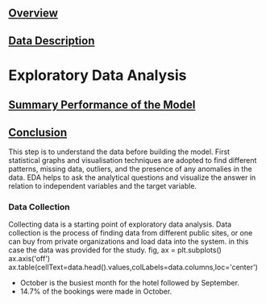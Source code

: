 ## [Overview](../README.md)

## [Data Description](../Data_Description/Data_Description.md)

# Exploratory Data Analysis

## [Summary Performance of the Model](../Models/Models.md)

## [Conclusion](../Conclusion/Conclusion.md)


This step is to understand the data before building the model.
First statistical graphs and visualisation techniques are adopted to find different patterns, missing data, outliers, and the presence of any anomalies in the data. EDA helps to ask the analytical questions and visualize the answer in relation to independent variables and the target variable.

### Data Collection
Collecting data is a starting point of exploratory data analysis. Data collection is the process of finding data from different public sites, or one can buy from private organizations and load data into the system. in this case the data was provided for the study.
fig, ax = plt.subplots()
ax.axis('off')
ax.table(cellText=data.head().values,colLabels=data.columns,loc='center')


* October is the busiest month for the hotel followed by September.
* 14.7% of the bookings were made in October.
